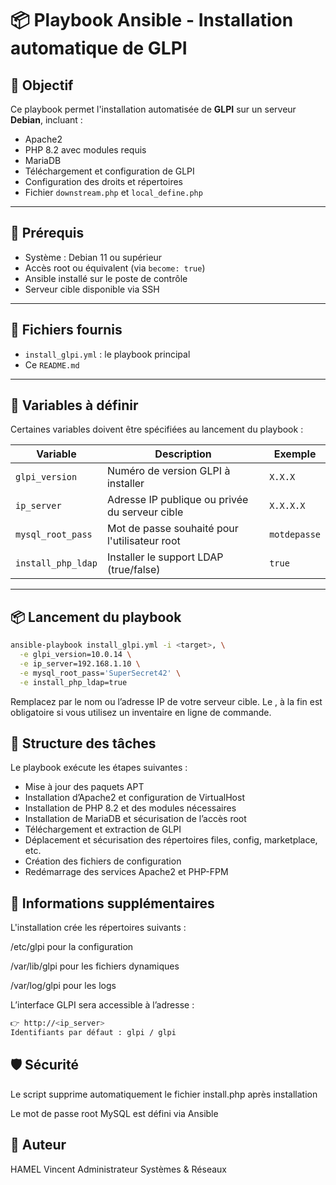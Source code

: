 # 📦 Playbook Ansible - Installation automatique de GLPI

## 🔧 Objectif

Ce playbook permet l'installation automatisée de **GLPI** sur un serveur **Debian**, incluant :

- Apache2
- PHP 8.2 avec modules requis
- MariaDB
- Téléchargement et configuration de GLPI
- Configuration des droits et répertoires
- Fichier `downstream.php` et `local_define.php`

---

## 🚀 Prérequis

- Système : Debian 11 ou supérieur
- Accès root ou équivalent (via `become: true`)
- Ansible installé sur le poste de contrôle
- Serveur cible disponible via SSH

---

## 📁 Fichiers fournis

- `install_glpi.yml` : le playbook principal
- Ce `README.md`

---

## 📌 Variables à définir

Certaines variables doivent être spécifiées au lancement du playbook :

| Variable           | Description                                     | Exemple         |
|--------------------|-------------------------------------------------|-----------------|
| `glpi_version`     | Numéro de version GLPI à installer              | `X.X.X`       |
| `ip_server`        | Adresse IP publique ou privée du serveur cible  | `X.X.X.X`  |
| `mysql_root_pass`  | Mot de passe souhaité pour l'utilisateur root   | `motdepasse` |
| `install_php_ldap` | Installer le support LDAP (true/false)          | `true`          |

---

## 📦 Lancement du playbook

```bash
ansible-playbook install_glpi.yml -i <target>, \
  -e glpi_version=10.0.14 \
  -e ip_server=192.168.1.10 \
  -e mysql_root_pass='SuperSecret42' \
  -e install_php_ldap=true
```
Remplacez <target> par le nom ou l’adresse IP de votre serveur cible. Le , à la fin est obligatoire si vous utilisez un inventaire en ligne de commande.

## 🧩 Structure des tâches
Le playbook exécute les étapes suivantes :
- Mise à jour des paquets APT
- Installation d’Apache2 et configuration de VirtualHost
- Installation de PHP 8.2 et des modules nécessaires
- Installation de MariaDB et sécurisation de l’accès root
- Téléchargement et extraction de GLPI
- Déplacement et sécurisation des répertoires files, config, marketplace, etc.
- Création des fichiers de configuration
- Redémarrage des services Apache2 et PHP-FPM

## 📎 Informations supplémentaires
L'installation crée les répertoires suivants :

/etc/glpi pour la configuration

/var/lib/glpi pour les fichiers dynamiques

/var/log/glpi pour les logs

L’interface GLPI sera accessible à l’adresse :
```bash
👉 http://<ip_server>
Identifiants par défaut : glpi / glpi
```

## 🛡️ Sécurité
Le script supprime automatiquement le fichier install.php après installation

Le mot de passe root MySQL est défini via Ansible

## 📝 Auteur
HAMEL Vincent
Administrateur Systèmes & Réseaux